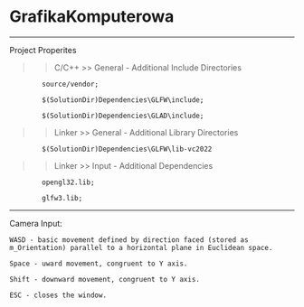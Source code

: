 # GrafikaKomputerowa
________________________________________________________________________________________________________
Project Properites
>> C/C++
    >> General
        - Additional Include Directories
        
            source/vendor;
            
            $(SolutionDir)Dependencies\GLFW\include;
            
            $(SolutionDir)Dependencies\GLAD\include;

>> Linker
    >> General
        - Additional Library Directories
        
            $(SolutionDir)Dependencies\GLFW\lib-vc2022
            
   
>> Linker
    >> Input
        - Additional Dependencies
        
            opengl32.lib;
            
            glfw3.lib;

________________________________________________________________________________________________________
Camera Input:
    
    WASD - basic movement defined by direction faced (stored as m_Orientation) parallel to a horizontal plane in Euclidean space.
    
    Space - uward movement, congruent to Y axis.
    
    Shift - downward movement, congruent to Y axis.
    
    ESC - closes the window.
